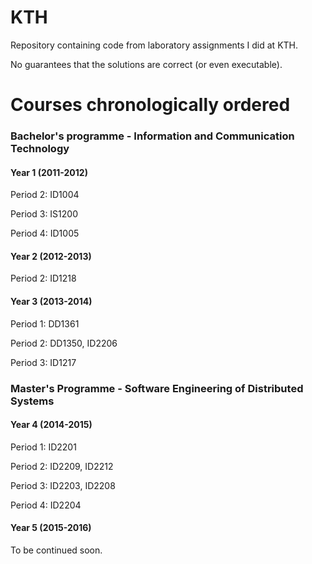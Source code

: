 # KTH

Repository containing code from laboratory assignments I did at KTH.

No guarantees that the solutions are correct (or even executable).

# Courses chronologically ordered

<h3>Bachelor's programme - Information and Communication Technology</h3>

<h4>Year 1 (2011-2012)</h4>

Period 2: ID1004

Period 3: IS1200

Period 4: ID1005

<h4>Year 2 (2012-2013)</h4>

Period 2: ID1218

<h4>Year 3 (2013-2014)</h4>

Period 1: DD1361

Period 2: DD1350, ID2206 

Period 3: ID1217

<h3>Master's Programme - Software Engineering of Distributed Systems</h3>

<h4>Year 4 (2014-2015)</h4>

Period 1: ID2201

Period 2: ID2209, ID2212

Period 3: ID2203, ID2208

Period 4: ID2204

<h4>Year 5 (2015-2016)</h4>

To be continued soon.
